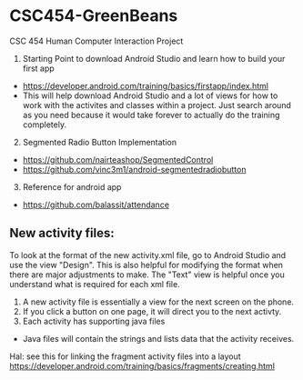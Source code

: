 # CSC454-GreenBeans
CSC 454 Human Computer Interaction Project

1. Starting Point to download Android Studio and learn how to build your first app
  - https://developer.android.com/training/basics/firstapp/index.html
  - This will help download Android Studio and a lot of views for how to work with the activites and classes within a project. Just search around as you need because it would take forever to actually do the training completely.

2. Segmented Radio Button Implementation
  - https://github.com/nairteashop/SegmentedControl
  - https://github.com/vinc3m1/android-segmentedradiobutton

3. Reference for android app
  - https://github.com/balassit/attendance

## New activity files:
To look at the format of the new activity.xml file, go to Android Studio and use the view "Design". This is also helpful for modifying the format when there are major adjustments to make. The "Text" view is helpful once you understand what is required for each xml file.

1. A new activity file is essentially a view for the next screen on the phone. 
2. If you click a button on one page, it will direct you to the next activty. 
3. Each activity has supporting java files
  - Java files will contain the strings and lists data that the activity receives. 


Hal: see this for linking the fragment activity files into a layout
https://developer.android.com/training/basics/fragments/creating.html
